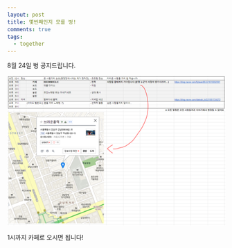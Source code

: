 ```yaml
---
layout: post
title: 몇번째인지 모를 벙!
comments: true
tags:
  - together
---
```



8월 24일 벙 공지드립니다.

![벙 장소](/images/together190824.png)

1시까지 카페로 오시면 됩니다!
